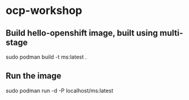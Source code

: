 # ocp-workshop

## Build hello-openshift image, built using multi-stage
sudo podman build -t ms:latest .

## Run the image
sudo podman run -d -P localhost/ms:latest
